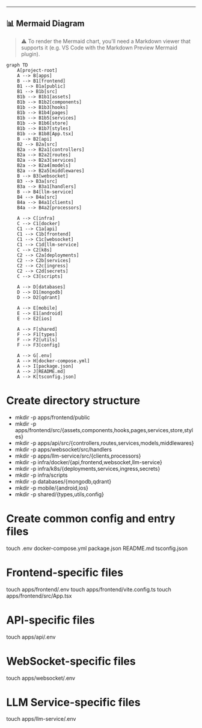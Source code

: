 
---

## 📊 Mermaid Diagram

> ⚠️ To render the Mermaid chart, you'll need a Markdown viewer that supports it (e.g. VS Code with the Markdown Preview Mermaid plugin).

```mermaid
graph TD
    A[project-root]
    A --> B[apps]
    B --> B1[frontend]
    B1 --> B1a[public]
    B1 --> B1b[src]
    B1b --> B1b1[assets]
    B1b --> B1b2[components]
    B1b --> B1b3[hooks]
    B1b --> B1b4[pages]
    B1b --> B1b5[services]
    B1b --> B1b6[store]
    B1b --> B1b7[styles]
    B1b --> B1b8[App.tsx]
    B --> B2[api]
    B2 --> B2a[src]
    B2a --> B2a1[controllers]
    B2a --> B2a2[routes]
    B2a --> B2a3[services]
    B2a --> B2a4[models]
    B2a --> B2a5[middlewares]
    B --> B3[websocket]
    B3 --> B3a[src]
    B3a --> B3a1[handlers]
    B --> B4[llm-service]
    B4 --> B4a[src]
    B4a --> B4a1[clients]
    B4a --> B4a2[processors]

    A --> C[infra]
    C --> C1[docker]
    C1 --> C1a[api]
    C1 --> C1b[frontend]
    C1 --> C1c[websocket]
    C1 --> C1d[llm-service]
    C --> C2[k8s]
    C2 --> C2a[deployments]
    C2 --> C2b[services]
    C2 --> C2c[ingress]
    C2 --> C2d[secrets]
    C --> C3[scripts]

    A --> D[databases]
    D --> D1[mongodb]
    D --> D2[qdrant]

    A --> E[mobile]
    E --> E1[android]
    E --> E2[ios]

    A --> F[shared]
    F --> F1[types]
    F --> F2[utils]
    F --> F3[config]

    A --> G[.env]
    A --> H[docker-compose.yml]
    A --> I[package.json]
    A --> J[README.md]
    A --> K[tsconfig.json]
```


# Create directory structure
- mkdir -p apps/frontend/public
- mkdir -p apps/frontend/src/{assets,components,hooks,pages,services,store,styles}
- mkdir -p apps/api/src/{controllers,routes,services,models,middlewares}
- mkdir -p apps/websocket/src/handlers
- mkdir -p apps/llm-service/src/{clients,processors}
- mkdir -p infra/docker/{api,frontend,websocket,llm-service}
- mkdir -p infra/k8s/{deployments,services,ingress,secrets}
- mkdir -p infra/scripts
- mkdir -p databases/{mongodb,qdrant}
- mkdir -p mobile/{android,ios}
- mkdir -p shared/{types,utils,config}

# Create common config and entry files
touch .env docker-compose.yml package.json README.md tsconfig.json

# Frontend-specific files
touch apps/frontend/.env
touch apps/frontend/vite.config.ts
touch apps/frontend/src/App.tsx

# API-specific files
touch apps/api/.env

# WebSocket-specific files
touch apps/websocket/.env

# LLM Service-specific files
touch apps/llm-service/.env
